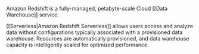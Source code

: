 
Amazon Redshift is a fully-managed, petabyte-scale Cloud [[Data Warehouse]] service.

[[Serverless|Amazon Redshift Serverless]] allows users access and analyze data without configurations typically associated with a provisioned data warehouse. Resources are automatically provisioned, and data warehouse capacity is intelligently scaled for optimized performance.